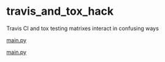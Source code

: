 # travis_and_tox_hack
Travis CI and tox testing matrixes interact in confusing ways

[main.py]()

[main.py](main.py)
